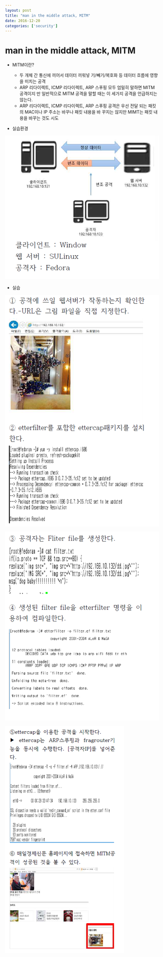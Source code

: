 ```yaml
---
layout: post
title: "man in the middle attack, MITM"
date: 2016-12-20
categories: ['security']
---
```

# man in the middle attack, MITM
- MITM이란?
    - 두 개체 간 통신에 끼어서 데이터 끼워넣
기/빼기/복호화 등 데이터 흐름에 영향을
미치는 공격
    - ARP 리다이렉트, ICMP 리다이렉트, ARP
스푸핑 모두 엄밀히 말하면 MITM 공격이지
만 일반적으로 MITM 공격을 말할 때는 이
세가지 공격을 언급하지는 않는다.
    - ARP 리다이렉트, ICMP 리다이렉트,
ARP 스푸핑 공격은 우선 전달 되는 패킷의
MAC이나 IP 주소는 바꾸나 패킷 내용을 바
꾸지는 않지만 MIMT는 패킷 내용을 바꾸는
것도 시도

- 실습환경

![alt text](/public/img/MITM_1.PNG)

- 실습

![alt text](/public/img/MITM_2.PNG)

![alt text](/public/img/MITM_3.PNG)

![alt text](/public/img/MITM_4.PNG)
